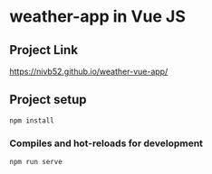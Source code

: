 # weather-app in Vue JS
## Project Link
 https://nivb52.github.io/weather-vue-app/


## Project setup
```
npm install
```

### Compiles and hot-reloads for development
```
npm run serve
```
